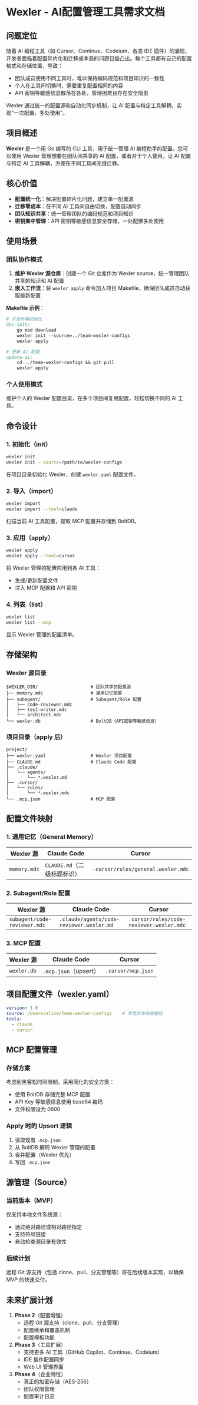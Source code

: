 # Wexler - AI配置管理工具需求文档

## 问题定位

随着 AI 编程工具（如 Cursor、Continue、Codeium、各类 IDE 插件）的涌现，开发者面临着配置碎片化和迁移成本高的问题日益凸出。每个工具都有自己的配置格式和存储位置，导致：

- 团队成员使用不同工具时，难以保持编码规范和项目知识的一致性
- 个人在工具间切换时，需要重复配置相同的内容
- API 密钥等敏感信息散落在各处，管理困难且存在安全隐患

Wexler 通过统一的配置源和自动化同步机制，让 AI 配置与特定工具解耦，实现"一次配置，多处使用"。

## 项目概述

**Wexler** 是一个用 Go 编写的 CLI 工具，用于统一管理 AI 编程助手的配置。您可以使用 Wexler 管理想要在团队间共享的 AI 配置，或者对于个人使用，让 AI 配置与特定 AI 工具解耦，方便在不同工具间无缝迁移。

## 核心价值

- **配置统一化**：解决配置碎片化问题，建立单一配置源
- **迁移零成本**：在不同 AI 工具间自由切换，配置自动同步
- **团队知识共享**：统一管理团队的编码规范和项目知识
- **密钥集中管理**：API 密钥等敏感信息安全存储，一处配置多处使用

## 使用场景

### 团队协作模式

1. **维护 Wexler 源仓库**：创建一个 Git 仓库作为 Wexler source，统一管理团队共享的知识和 AI 配置
2. **嵌入工作流**：将 `wexler apply` 命令加入项目 Makefile，确保团队成员自动获取最新配置

**Makefile 示例**：

```makefile
# 开发环境初始化
dev-init:
    go mod download
    wexler init --source=../team-wexler-configs
    wexler apply

# 更新 AI 配置
update-ai:
    cd ../team-wexler-configs && git pull
    wexler apply

```

### 个人使用模式

维护个人的 Wexler 配置目录，在多个项目间复用配置，轻松切换不同的 AI 工具。

## 命令设计

### 1. 初始化（init）

```bash
wexler init
wexler init --source=/path/to/wexler-configs

```

在项目目录初始化 Wexler，创建 `wexler.yaml` 配置文件。

### 2. 导入（import）

```bash
wexler import
wexler import --tool=claude

```

扫描当前 AI 工具配置，提取 MCP 配置并存储到 BoltDB。

### 3. 应用（apply）

```bash
wexler apply
wexler apply --tool=cursor

```

将 Wexler 管理的配置应用到各 AI 工具：

- 生成/更新配置文件
- 注入 MCP 配置和 API 密钥

### 4. 列表（list）

```bash
wexler list
wexler list --mcp

```

显示 Wexler 管理的配置清单。

## 存储架构

### Wexler 源目录

```
$WEXLER_DIR/                    # 团队共享的配置源
├── memory.mdc                  # 通用记忆配置
├── subagent/                   # Subagent/Role 配置
│   ├── code-reviewer.mdc
│   ├── test-writer.mdc
│   └── architect.mdc
└── wexler.db                   # BoltDB（API密钥等敏感信息）

```

### 项目目录（apply 后）

```
project/
├── wexler.yaml                 # Wexler 项目配置
├── CLAUDE.md                   # Claude Code 配置
├── .claude/
│   └── agents/
│       └── *.wexler.md
├── .cursor/
│   └── rules/
│       └── *.wexler.mdc
└── .mcp.json                   # MCP 配置

```

## 配置文件映射

### 1. 通用记忆（General Memory）

| Wexler 源 | Claude Code | Cursor |
| --- | --- | --- |
| `memory.mdc` | `CLAUDE.md`（二级标题标识） | `.cursor/rules/general.wexler.mdc` |

### 2. Subagent/Role 配置

| Wexler 源 | Claude Code | Cursor |
| --- | --- | --- |
| `subagent/code-reviewer.mdc` | `.claude/agents/code-reviewer.wexler.md` | `.cursor/rules/code-reviewer.wexler.mdc` |

### 3. MCP 配置

| Wexler 源 | Claude Code | Cursor |
| --- | --- | --- |
| `wexler.db` | `.mcp.json`（upsert） | `.cursor/mcp.json` |

## 项目配置文件（wexler.yaml）

```yaml
version: 1.0
source: /Users/alice/team-wexler-configs    # 本地文件系统路径
tools:
  - claude
  - cursor

```

## MCP 配置管理

### 存储方案

考虑到黑客松时间限制，采用简化的安全方案：

- 使用 BoltDB 存储完整 MCP 配置
- API Key 等敏感信息使用 base64 编码
- 文件权限设为 0600

### Apply 时的 Upsert 逻辑

1. 读取现有 `.mcp.json`
2. 从 BoltDB 解码 Wexler 管理的配置
3. 合并配置（Wexler 优先）
4. 写回 `.mcp.json`

## 源管理（Source）

### 当前版本（MVP）

仅支持本地文件系统源：

- 通过绝对路径或相对路径指定
- 支持符号链接
- 自动检查源目录有效性

### 后续计划

远程 Git 源支持（包括 clone、pull、分支管理等）将在后续版本实现，以确保 MVP 的快速交付。

## 未来扩展计划

1. **Phase 2**（配置增强）
    - 远程 Git 源支持（clone、pull、分支管理）
    - 配置继承和覆盖机制
    - 配置模板功能
2. **Phase 3**（工具扩展）
    - 支持更多 AI 工具（GitHub Copilot、Continue、Codeium）
    - IDE 插件配置同步
    - Web UI 管理界面
3. **Phase 4**（企业特性）
    - 真正的加密存储（AES-256）
    - 团队权限管理
    - 配置审计日志